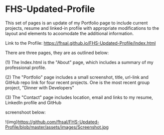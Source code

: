 # FHS-Updated-Profile

This set of pages is an update of my Portfolio page to include current projects, resume and linked-in profile with appropriate modifications to the layout and elements to acoomodate the additional information.

Link to the Profile:  https://fhsal.github.io/FHS-Updated-Profile/Index.html

There are three pages, they are as outlined below:

(1) The Index.html is the "About" page, which includes a summary of my professional profile.  

(2) The "Portfolio" page includes a small screenshot, title, url-link and GitHub repo link for four recent projects.  One is the most recent group project, "Dinner with Developers"

(3) The "Contact" page includes location, email and links to my resume, LinkedIn profile and GitHub 

screenshoot below:

!{img}https://github.com/fhsal/FHS-Updated-Profile/blob/master/assets/images/Screenshot.jpg
